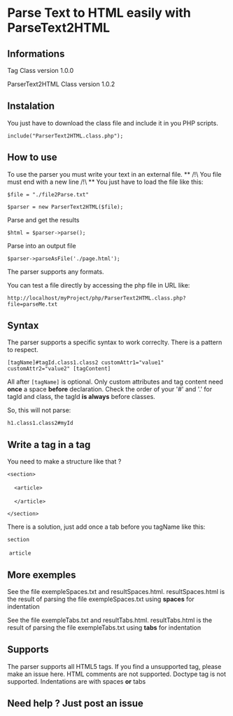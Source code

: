 #  **Parse Text to HTML easily with ParseText2HTML**

## **Informations**
Tag Class version 1.0.0

ParserText2HTML Class version 1.0.2

## **Instalation**
You just have to download the class file and include it in you PHP scripts.

`include("ParserText2HTML.class.php");`

## **How to use**
To use the parser you must write your text in an external file.
** /!\ You file must end with a new line /!\ **
You just have to load the file like this:

`$file = "./file2Parse.txt"`

`$parser = new ParserText2HTML($file);`

Parse and get the results

`$html = $parser->parse();`

Parse into an output file

`$parser->parseAsFile('./page.html');`

The parser supports any formats.

You can test a file directly by accessing the php file in URL like:

`http://localhost/myProject/php/ParserText2HTML.class.php?file=parseMe.txt`

## **Syntax**
The parser supports a specific syntax to work correclty.
There is a pattern to respect.

`[tagName]#tagId.class1.class2 customAttr1="value1" customAttr2="value2" [tagContent]`

All after `[tagName]` is optional.
Only custom attributes and tag content need **once** a space **before** declaration.
Check the order of your '#' and '.' for tagId and class, the tagId **is always** before classes.

So, this will not parse:

`h1.class1.class2#myId`

## **Write a tag in a tag**
You need to make a structure like that ?

`<section>`

&nbsp;&nbsp;&nbsp;&nbsp;`<article>`

&nbsp;&nbsp;&nbsp;&nbsp;`</article>`

`</section>`

There is a solution, just add once a tab before you tagName like this:

`section`

&nbsp;`article`

## **More exemples**
See the file exempleSpaces.txt and resultSpaces.html.
resultSpaces.html is the result of parsing the file exempleSpaces.txt using **spaces** for indentation

See the file exempleTabs.txt and resultTabs.html.
resultTabs.html is the result of parsing the file exempleTabs.txt using **tabs** for indentation

## **Supports**
The parser supports all HTML5 tags. If you find a unsupported tag, please make an issue here.
HTML comments are not supported.
Doctype tag is not supported.
Indentations are with spaces **or** tabs

## **Need help ? Just post an issue**
